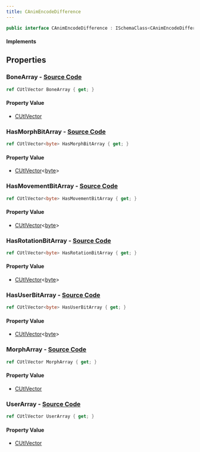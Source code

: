 ```yaml
---
title: CAnimEncodeDifference
---
```


```csharp
public interface CAnimEncodeDifference : ISchemaClass<CAnimEncodeDifference>, ISchemaField, ISchemaClass, INativeHandle
```

#### Implements

## Properties

### **BoneArray** - [Source Code](https://github.com/swiftly-solution/swiftlys2/blob/main/managed/src/SwiftlyS2.Generated/Schemas/Interfaces/CAnimEncodeDifference.cs#L17)

```csharp
ref CUtlVector BoneArray { get; }
```

#### Property Value

- [CUtlVector](/docs/api/)

### **HasMorphBitArray** - [Source Code](https://github.com/swiftly-solution/swiftlys2/blob/main/managed/src/SwiftlyS2.Generated/Schemas/Interfaces/CAnimEncodeDifference.cs#L29)

```csharp
ref CUtlVector<byte> HasMorphBitArray { get; }
```

#### Property Value

- [CUtlVector](/docs/api/-1)<[byte](https://learn.microsoft.com/dotnet/api/system.byte)>

### **HasMovementBitArray** - [Source Code](https://github.com/swiftly-solution/swiftlys2/blob/main/managed/src/SwiftlyS2.Generated/Schemas/Interfaces/CAnimEncodeDifference.cs#L27)

```csharp
ref CUtlVector<byte> HasMovementBitArray { get; }
```

#### Property Value

- [CUtlVector](/docs/api/-1)<[byte](https://learn.microsoft.com/dotnet/api/system.byte)>

### **HasRotationBitArray** - [Source Code](https://github.com/swiftly-solution/swiftlys2/blob/main/managed/src/SwiftlyS2.Generated/Schemas/Interfaces/CAnimEncodeDifference.cs#L25)

```csharp
ref CUtlVector<byte> HasRotationBitArray { get; }
```

#### Property Value

- [CUtlVector](/docs/api/-1)<[byte](https://learn.microsoft.com/dotnet/api/system.byte)>

### **HasUserBitArray** - [Source Code](https://github.com/swiftly-solution/swiftlys2/blob/main/managed/src/SwiftlyS2.Generated/Schemas/Interfaces/CAnimEncodeDifference.cs#L31)

```csharp
ref CUtlVector<byte> HasUserBitArray { get; }
```

#### Property Value

- [CUtlVector](/docs/api/-1)<[byte](https://learn.microsoft.com/dotnet/api/system.byte)>

### **MorphArray** - [Source Code](https://github.com/swiftly-solution/swiftlys2/blob/main/managed/src/SwiftlyS2.Generated/Schemas/Interfaces/CAnimEncodeDifference.cs#L20)

```csharp
ref CUtlVector MorphArray { get; }
```

#### Property Value

- [CUtlVector](/docs/api/)

### **UserArray** - [Source Code](https://github.com/swiftly-solution/swiftlys2/blob/main/managed/src/SwiftlyS2.Generated/Schemas/Interfaces/CAnimEncodeDifference.cs#L23)

```csharp
ref CUtlVector UserArray { get; }
```

#### Property Value

- [CUtlVector](/docs/api/)

